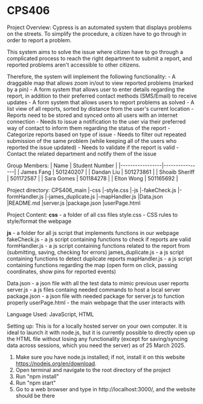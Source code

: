 # CPS406

Project Overview:
Cypress is an automated system that displays problems on the streets. To simplify the procedure, a citizen have to go through in order to report a problem.

This system aims to solve the issue where citizen have to go through a complicated process to reach the right department to submit a report, and reported problems aren't accessible to other citizens.

Therefore, the system will implement the following functionality:
		- A draggable map that allows zoom in/out to view reported problems (marked by a pin)
		- A form system that allows user to enter details regarding the report, in addition to their preferred contact methods (SMS/Email) to receive updates
		- A form system that allows users to report problems as solved
		- A list view of all reports, sorted by distance from the user's current location
		- Reports need to be stored and synced onto all users with an internet connection
		- Needs to issue a notification to the user via their preferred way of contact to inform them regarding the status of the report
		- Categorize reports based on type of issue
		- Needs to filter out repeated submission of the same problem (while keeping all of the users who reported the issue updated)
		- Needs to validate if the report is valid
		- Contact the related department and notify them of the issue


Group Members:
| Name            | Student Number |
|-----------------|----------------|
| James Fang      | 501240207      |
| Dandan Liu      | 501273861      |
| Shoaib Sheriff  | 501172587      |
| Sara Gomes      | 501184278      |
| Elton Wong      | 501165692      |


Project directory:
CPS406_main
    |-css
      |-style.css
    |-js
      |-fakeCheck.js
      |-formHandler.js
      |-james_duplicate.js
      |-mapHandler.js
    |Data.json
    |README.md
    |server.js
    |package.json 
    |userPage.html

Project Content:
**css** - a folder of all css files
	style.css - CSS rules to style/format the webpage

**js** - a folder for all js script that implements functions in our webpage
	fakeCheck.js - a js script containing functions to check if reports are valid
	formHandler.js - a js script containing functions related to the report from (submitting, saving, checking for errors)
	james_duplicate.js - a js script containing functions to detect duplicate reports
	mapHandler.js - a js script containing functions regarding the map (open form on click, passing coordinates, show pins for reported events)
 
Data.json - a json file with all the test data to mimic previous user reports
server.js - a js files containg needed commands to host a local server
package.json - a json file with needed package for server.js to function properly
userPage.html - the main webpage that the user interacts with

Language Used:
JavaScript, HTML

Setting up:
This is for a locally hosted server on your own computer. It is ideal to launch it with node.js, but it is currently possible to directly open up the HTML file without losing any functionality (except for saving/syncing data across sessions, which you need the server) as of 25 March 2025.
1. Make sure you have node.js installed; if not, install it on this website https://nodejs.org/en/download.
2. Open terminal and navigate to the root directory of the project
3. Run "npm install"
4. Run "npm start"
5. Go to a web browser and type in http://localhost:3000/, and the website should be there
